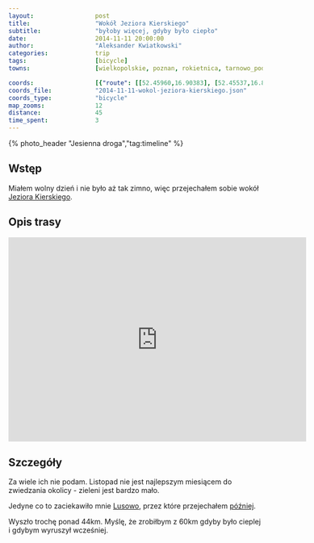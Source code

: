 ```yaml
---
layout:                 post
title:                  "Wokół Jeziora Kierskiego"
subtitle:               "byłoby więcej, gdyby było ciepło"
date:                   2014-11-11 20:00:00
author:                 "Aleksander Kwiatkowski"
categories:             trip
tags:                   [bicycle]
towns:                  [wielkopolskie, poznan, rokietnica, tarnowo_podgorne]

coords:                 [{"route": [[52.45960,16.90383], [52.45537,16.89765], [52.45636,16.89550], [52.45029,16.89069], [52.46274,16.86778], [52.44747,16.84023], [52.45479,16.83138], [52.46243,16.82701], [52.46645,16.82014], [52.46792,16.81036], [52.47537,16.78933], [52.47853,16.77577], [52.47681,16.75989], [52.46023,16.73182], [52.44103,16.71526], [52.43418,16.70144], [52.43078,16.70633], [52.43031,16.73757], [52.43570,16.74821], [52.42978,16.76924], [52.43387,16.79662], [52.44062,16.79637], [52.43920,16.80134], [52.43973,16.80632], [52.43507,16.80941], [52.43543,16.84477], [52.43287,16.85233], [52.43114,16.86040], [52.42575,16.87524], [52.42308,16.88778], [52.42455,16.89524], [52.43465,16.90580], [52.43632,16.92142], [52.45087,16.92082], [52.46494,16.91902]], "type": "bicycle"}]
coords_file:            "2014-11-11-wokol-jeziora-kierskiego.json"
coords_type:            "bicycle"
map_zooms:              12
distance:               45
time_spent:             3
---
```


[wiki-jezioro-kierskie]:    https://pl.wikipedia.org/wiki/Jezioro_Kierskie
[wiki-lusowo]: https://pl.wikipedia.org/wiki/Lusowo_(wojew%C3%B3dztwo_wielkopolskie)

{% photo_header "Jesienna droga","tag:timeline" %}

Wstęp
-----

Miałem wolny dzień i nie było aż tak zimno, więc przejechałem sobie wokół
[Jeziora Kierskiego][wiki-jezioro-kierskie].

Opis trasy
----------

<iframe height='405' width='590' frameborder='0' allowtransparency='true' scrolling='no' src='https://www.strava.com/activities/218101239/embed/3b532a6e6709ae8b2d4ef5ecbd12850047629bf3'></iframe>

Szczegóły
---------

Za wiele ich nie podam. Listopad nie jest najlepszym miesiącem do zwiedzania
okolicy - zieleni jest bardzo mało.

Jedyne co to zaciekawiło mnie [Lusowo][wiki-lusowo], przez które przejechałem
[później](/trip/2015/06/27/zachod-od-poznania-do-opalenicy/).

Wyszło trochę ponad 44km. Myślę, że zrobiłbym z 60km gdyby było cieplej
i gdybym wyruszył wcześniej.
